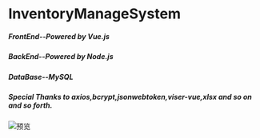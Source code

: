 # InventoryManageSystem

##### FrontEnd--Powered by Vue.js
##### BackEnd--Powered by Node.js
##### DataBase--MySQL
##### Special Thanks to axios,bcrypt,jsonwebtoken,viser-vue,xlsx and so on and so forth.
![预览](https://github.com/Cystandout/vue-houtai/blob/master/Animation.gif)
